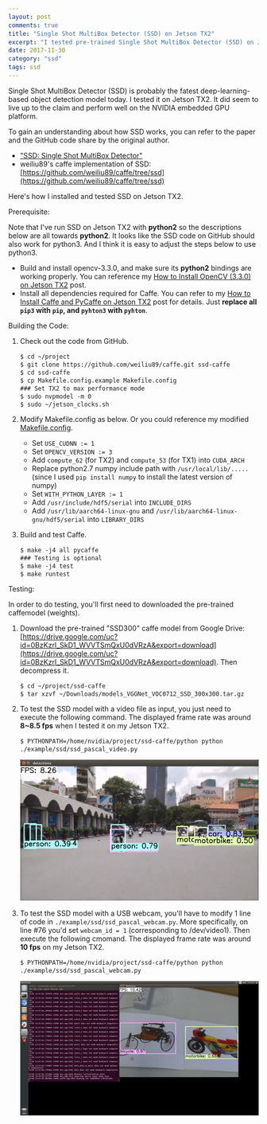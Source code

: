```yaml
---
layout: post
comments: true
title: "Single Shot MultiBox Detector (SSD) on Jetson TX2"
excerpt: "I tested pre-trained Single Shot MultiBox Detector (SSD) on Jetson TX2, and documented the result in the post."
date: 2017-11-30
category: "ssd"
tags: ssd
---
```


Single Shot MultiBox Detector (SSD) is probably the fatest deep-learning-based object detection model today. I tested it on Jetson TX2. It did seem to live up to the claim and perform well on the NVIDIA embedded GPU platform.

To gain an understanding about how SSD works, you can refer to the paper and the GitHub code share by the original author.

* ["SSD: Single Shot MultiBox Detector"](https://arxiv.org/abs/1512.02325v5)
* weiliu89's caffe implementation of SSD: [https://github.com/weiliu89/caffe/tree/ssd](https://github.com/weiliu89/caffe/tree/ssd)

Here's how I installed and tested SSD on Jetson TX2.

Prerequisite:

Note that I've run SSD on Jetson TX2 with **python2** so the descriptions below are all towards **python2**. It looks like the SSD code on GitHub should also work for python3. And I think it is easy to adjust the steps below to use python3.

* Build and install opencv-3.3.0, and make sure its **python2** bindings are working properly. You can reference my [How to Install OpenCV (3.3.0) on Jetson TX2](https://jkjung-avt.github.io/opencv3-on-tx2/) post.
* Install all dependencies required for Caffe. You can refer to my [How to Install Caffe and PyCaffe on Jetson TX2](https://jkjung-avt.github.io/caffe-on-tx2/) post for details. Just **replace all `pip3` with `pip`, and `pyhton3` with `pyhton`**.

Building the Code:

1. Check out the code from GitHub.

   ```shell
   $ cd ~/project
   $ git clone https://github.com/weiliu89/caffe.git ssd-caffe
   $ cd ssd-caffe
   $ cp Makefile.config.example Makefile.config
   ### Set TX2 to max performance mode
   $ sudo nvpmodel -m 0
   $ sudo ~/jetson_clocks.sh
   ```

2. Modify Makefile.config as below. Or you could reference my modified [Makefile.config](/assets/2017-11-30-ssd/Makefile.config).

   * Set `USE_CUDNN := 1`
   * Set `OPENCV_VERSION := 3`
   * Add `compute_62` (for TX2) and `compute_53` (for TX1) into `CUDA_ARCH`
   * Replace python2.7 numpy include path with `/usr/local/lib/.....` (since I used `pip install numpy` to install the latest version of numpy)
   * Set `WITH_PYTHON_LAYER := 1`
   * Add `/usr/include/hdf5/serial` into `INCLUDE_DIRS`
   * Add `/usr/lib/aarch64-linux-gnu` and `/usr/lib/aarch64-linux-gnu/hdf5/serial` into `LIBRARY_DIRS`

3. Build and test Caffe.

   ```shell
   $ make -j4 all pycaffe
   ### Testing is optional
   $ make -j4 test
   $ make runtest
   ```

Testing:

In order to do testing, you'll first need to downloaded the pre-trained caffemodel (weights).

1. Download the pre-trained "SSD300" caffe model from Google Drive: [https://drive.google.com/uc?id=0BzKzrI_SkD1_WVVTSmQxU0dVRzA&export=download](https://drive.google.com/uc?id=0BzKzrI_SkD1_WVVTSmQxU0dVRzA&export=download). Then decompress it.

   ```shell
   $ cd ~/project/ssd-caffe
   $ tar xzvf ~/Downloads/models_VGGNet_VOC0712_SSD_300x300.tar.gz
   ```

2. To test the SSD model with a video file as input, you just need to execute the following command. The displayed frame rate was around **8~8.5 fps** when I tested it on my Jetson TX2.

   ```shell
   $ PYTHONPATH=/home/nvidia/project/ssd-caffe/python python ./example/ssd/ssd_pascal_video.py
   ```

   ![Running ssd_pascal_video.py on Jetson TX2](/assets/2017-11-30-ssd/ssd_video.png)

3. To test the SSD model with a USB webcam, you'll have to modify 1 line of code in `./example/ssd/ssd_pascal_webcam.py`. More specifically, on line #76 you'd set `webcam_id = 1` (corresponding to /dev/video1). Then execute the following cmomand. The displayed frame rate was around **10 fps** on my Jetson TX2.

   ```shell
   $ PYTHONPATH=/home/nvidia/project/ssd-caffe/python python ./example/ssd/ssd_pascal_webcam.py
   ```

   ![Running ssd_pascal_webcam.py on Jetson TX2](/assets/2017-11-30-ssd/ssd_webcam.png)
